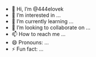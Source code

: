- 👋 Hi, I’m @444elovek
- 👀 I’m interested in ...
- 🌱 I’m currently learning ...
- 💞️ I’m looking to collaborate on ...
- 📫 How to reach me ...
- 😄 Pronouns: ...
- ⚡ Fun fact: ...

<!---
444elovek/444elovek is a ✨ special ✨ repository because its `README.md` (this file) appears on your GitHub profile.
You can click the Preview link to take a look at your changes.
--->
